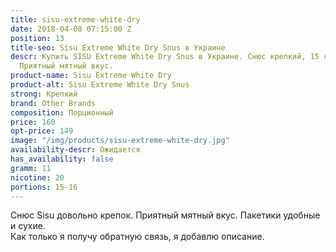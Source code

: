 ```yaml
---
title: sisu-extreme-white-dry
date: 2018-04-08 07:15:00 Z
position: 13
title-seo: Sisu Extreme White Dry Snus в Украине
descr: Купить SISU Extreme White Dry Snus в Украине. Снюс крепкий, 15 сухих пакетиков.
  Приятный мятный вкус.
product-name: Sisu Extreme White Dry
product-alt: Sisu Extreme White Dry Snus
strong: Крепкий
brand: Other Brands
composition: Порционный
price: 160
opt-price: 149
image: "/img/products/sisu-extreme-white-dry.jpg"
availability-descr: Ожидается
has_availability: false
gramm: 11
nicotine: 20
portions: 15-16
---
```


Снюс Sisu довольно крепок. Приятный мятный вкус. Пакетики удобные и сухие.<br>
Как только я получу обратную связь, я добавлю описание.